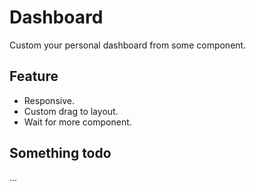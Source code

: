 # Dashboard

Custom your personal dashboard from some component.

## Feature

+ Responsive.
+ Custom drag to layout.
+ Wait for more component.

## Something todo

...

